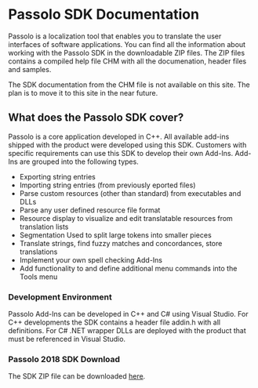 # Passolo SDK Documentation #
Passolo is a localization tool that enables you to translate the user interfaces of software applications. You can find all the information about working with the Passolo SDK in the downloadable ZIP files. The ZIP files contains a compiled help file CHM with all the documenation, header files and samples.

The SDK documentation from the CHM file is not available on this site. The plan is to move it to this site in the near future.

## What does the Passolo SDK cover? ##
Passolo is a core application developed in C++. All available add-ins shipped with the product were developed using this SDK. Customers with specific requirements can use this SDK to develop their own Add-Ins. Add-Ins are grouped into the following types.
* Exporting string entries 
* Importing string entries (from previously eported files) 
* Parse custom resources (other than standard) from executables and DLLs 
* Parse any user defined resource file format 
* Resource display to visualize and edit translatable resources from translation lists
* Segmentation Used to split large tokens into smaller pieces
* Translate strings, find fuzzy matches and concordances, store translations
* Implement your own spell checking Add-Ins 
* Add functionality to and define additional menu commands into the Tools menu


### Development Environment
Passolo Add-Ins can be developed in C++ and C# using Visual Studio. For C++ developments the SDK contains a header file addin.h with all definitions. For C# .NET wrapper DLLs are deployed with the product that must be referenced in Visual Studio.

### Passolo 2018 SDK Download
The SDK ZIP file can be downloaded [here](Passolo_2018_AddIn_SDK.zip).
